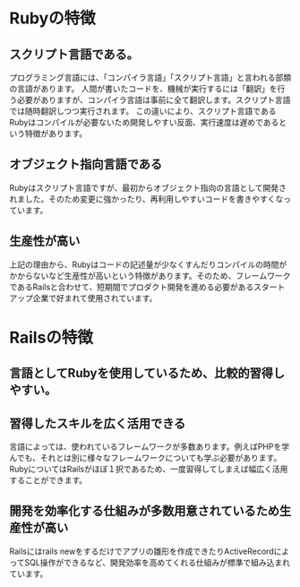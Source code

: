 # Rubyの特徴
## スクリプト言語である。

プログラミング言語には、「コンパイラ言語」「スクリプト言語」と言われる部類の言語があります。
人間が書いたコードを、機械が実行するには「翻訳」を行う必要がありますが、コンパイラ言語は事前に全て翻訳します。スクリプト言語では随時翻訳しつつ実行されます。
この違いにより、スクリプト言語であるRubyはコンパイルが必要ないため開発しやすい反面、実行速度は遅めであるという特徴があります。

## オブジェクト指向言語である

Rubyはスクリプト言語ですが、最初からオブジェクト指向の言語として開発されました。そのため変更に強かったり、再利用しやすいコードを書きやすくなっています。

## 生産性が高い
上記の理由から、Rubyはコードの記述量が少なくすんだりコンパイルの時間がかからないなど生産性が高いという特徴があります。そのため、フレームワークであるRailsと合わせて、短期間でプロダクト開発を進める必要があるスタートアップ企業で好まれて使用されています。

# Railsの特徴
## 言語としてRubyを使用しているため、比較的習得しやすい。

## 習得したスキルを広く活用できる
言語によっては、使われているフレームワークが多数あります。例えばPHPを学んでも、それとは別に様々なフレームワークについても学ぶ必要があります。RubyについてはRailsがほぼ１択であるため、一度習得してしまえば幅広く活用することができます。

## 開発を効率化する仕組みが多数用意されているため生産性が高い
Railsにはrails newをするだけでアプリの雛形を作成できたりActiveRecordによってSQL操作ができるなど、開発効率を高めてくれる仕組みが標準で組み込まれています。